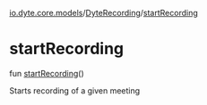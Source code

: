 [io.dyte.core.models](../index.md)/[DyteRecording](index.md)/[startRecording](start-recording.md)

# startRecording


fun [startRecording](start-recording.md)()

Starts recording of a given meeting
